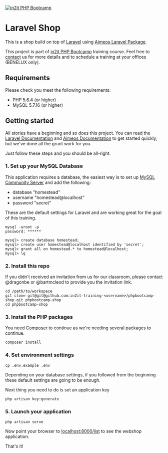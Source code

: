 [![in2it PHP Bootcamp](https://www.in2it.be/wp-content/uploads/2017/01/in2it-php-bootcamp.png)](https://www.in2it.be/training-courses/php-bootcamp/)

# Laravel Shop

This is a shop build on top of [Laravel](https://laravel.com/) using [Aimeos Laravel Package](https://aimeos.org/integrations/laravel-ecommerce-package/).

This project is part of [in2it PHP Bootcamp](https://www.in2it.be/training-courses/php-bootcamp/) training course. Feel free to [contact](https://www.in2it.be/contact) us for more details and to schedule a training at your offices (BENELUX only).

## Requirements

Please check you meet the following requirements:

- PHP 5.6.4 (or higher)
- MySQL 5.7.16 (or higher)

## Getting started

All stories have a beginning and so does this project. You can read the [Laravel Documentation] and [Aimeos Documentation] to get started quickly, but we've done all the grunt work for you.

Just follow these steps and you should be all-right.

### 1. Set up your MySQL Database

This application requires a database, the easiest way is to set up [MySQL Community Server](https://dev.mysql.com/downloads/mysql/) and add the following:

- database "homestead"
- username "homestead@localhost"
- password "secret"

These are the default settings for Laravel and are working great for the goal of this training.

```
mysql -uroot -p
password: ******

mysql> create database homestead;
mysql> create user homestead@localhost identified by 'secret';
mysql> grant all on homestead.* to homestead@localhost;
mysql> \q
```

### 2. Install this repo

If you didn't received an invitation from us for our classroom, please contact @dragonbe or @bartmcleod to provide you the invitation link.

```
cd /path/to/workspace
git clone git@git@github.com:in2it-training-<username>/phpbootcamp-shop.git phpbootcamp-shop
cd phpbootcamp-shop
```

### 3. Install the PHP packages

You need [Composer] to continue as we're needing several packages to continue.

```
composer install
```

### 4. Set environment settings

```
cp .env.example .env
```

Depending on your database settings, if you followed from the beginning these default settings are going to be enough.

Next thing you need to do is set an application key

```
php artisan key:generate
```

### 5. Launch your application

```
php artisan serve
```

Now point your browser to [localhost:8000/list](http://localhost:8000/list) to see the webshop application.

That's it!


[Laravel Documentation]: https://laravel.com/docs/5.3/installation
[Aimeos Documentation]: https://github.com/aimeos/aimeos-laravel#aimeos-laravel-package
[Composer]: https://getcomposer.org
